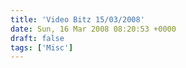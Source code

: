 ```yaml
---
title: 'Video Bitz 15/03/2008'
date: Sun, 16 Mar 2008 08:20:53 +0000
draft: false
tags: ['Misc']
---
```


